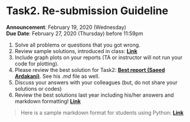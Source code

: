 # Task2. Re-submission Guideline  

**Announcement**: February 19, 2020 (Wednesday)    
**Due Date**: February 27, 2020 (Thursday) before 11:59pm  

1. Solve all problems or questions that you got wrong.  
2. Review sample solutions, introduced in class: [**Link**](https://github.com/chulminy/CIVE497-CIVE700/blob/master/review/task2_sol.pdf)  
3. Include graph plots on your reports (TA or instructor will not run your code for plotting). 
4. Please review the best solution for Task2: [**Best report (Saeed Ardakani)**](best_report/Rept_saeed_PH_20793159.pdf). See his *.md* file as well. 
5. Discuss your answers with your colleagues (but, do not share your solutions or codes)
6. Review the best solutions last year including his/her answers and markdown formatting! [**Link**](https://github.com/chulminy/CIVE497-CIVE700/blob/master/w2019/task/Task1_Part1_SignalProcessing/solution/Rept_Laure_MA_20505439.pdf)

> Here is a sample markdown format for students using Python: [**Link**](base_format_python.md)

